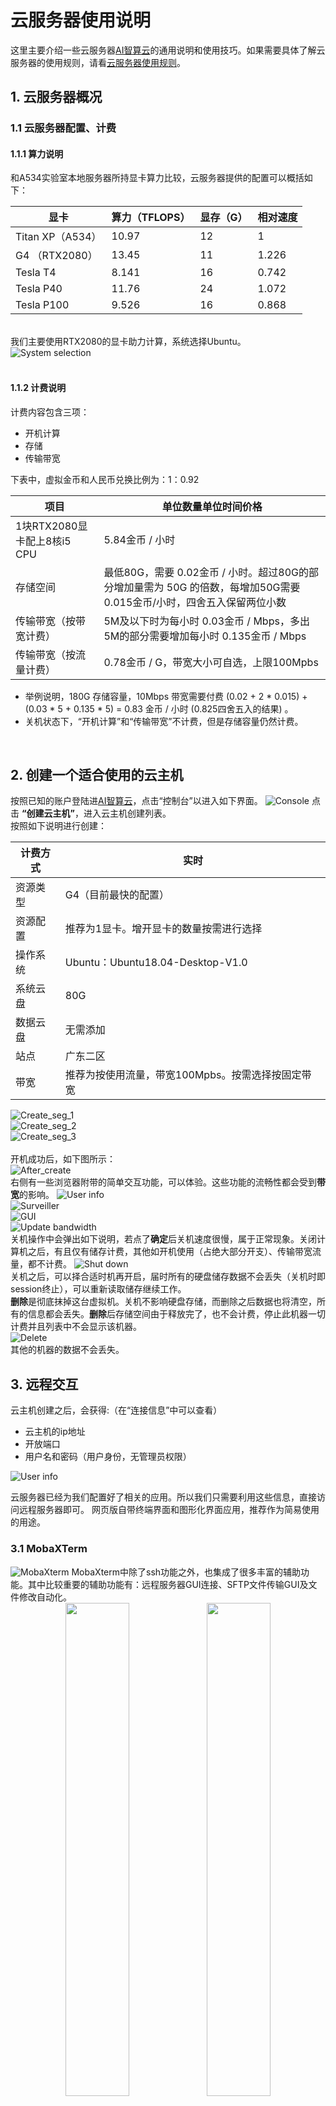 # 云服务器使用说明

这里主要介绍一些云服务器[AI智算云](https://ai.blsc.cn/)的通用说明和使用技巧。如果需要具体了解云服务器的使用规则，请看[云服务器使用规则](Rules.md)。

## 1. 云服务器概况

### 1.1 云服务器配置、计费

#### 1.1.1 算力说明

和A534实验室本地服务器所持显卡算力比较，云服务器提供的配置可以概括如下：

|    显卡    | 算力（TFLOPS）| 显存（G） | 相对速度 |
| ---------- | ---------- | ---------- | ---------- |
| Titan XP（A534） |  10.97 | 12 | 1 |
| G4 （RTX2080） |  13.45 | 11 | 1.226 |
| Tesla T4 |  8.141 | 16 | 0.742 |
| Tesla P40 |  11.76 | 24 | 1.072 |
| Tesla P100 |  9.526 | 16 | 0.868 |
<br>
我们主要使用RTX2080的显卡助力计算，系统选择Ubuntu。
<img src='src/img/system_choice.png' alt="System selection">
<br>
<br>

#### 1.1.2 计费说明

计费内容包含三项：
- 开机计算
- 存储
- 传输带宽

下表中，虚拟金币和人民币兑换比例为：1：0.92

|    项目    | 单位数量单位时间价格|
| ---------- | ---------- |
| 1块RTX2080显卡配上8核i5 CPU |  5.84金币 / 小时 |
| 存储空间 | 最低80G，需要 0.02金币 / 小时。超过80G的部分增加量需为 50G 的倍数，每增加50G需要 0.015金币/小时，四舍五入保留两位小数 |
| 传输带宽（按带宽计费） | 5M及以下时为每小时 0.03金币 / Mbps，多出5M的部分需要增加每小时 0.135金币 / Mbps |
| 传输带宽（按流量计费） | 0.78金币 / G，带宽大小可自选，上限100Mpbs |


* 举例说明，180G 存储容量，10Mbps 带宽需要付费 (0.02 + 2 * 0.015) + (0.03 * 5 + 0.135 * 5) = 0.83 金币 / 小时 (0.825四舍五入的结果)  。
* 关机状态下，“开机计算”和“传输带宽”不计费，但是存储容量仍然计费。

<br>

## 2. 创建一个适合使用的云主机
按照已知的账户登陆进[AI智算云](https://ai.blsc.cn/)，点击“控制台”以进入如下界面。
![Console](src/img/Console.png)
点击 **“创建云主机”**，进入云主机创建列表。<br>
按照如下说明进行创建：


| 计费方式 | 实时 |
| ------- | ------- |
| 资源类型 |  G4（目前最快的配置）|
| 资源配置 | 推荐为1显卡。增开显卡的数量按需进行选择 |
| 操作系统 | Ubuntu：Ubuntu18.04-Desktop-V1.0 |
 |系统云盘 | 80G |
| 数据云盘 | 无需添加 |
| 站点 | 广东二区 |
| 带宽 | 推荐为按使用流量，带宽100Mpbs。按需选择按固定带宽 |

![Create_seg_1](src/img/Create_seg_1.png)<br>
![Create_seg_2](src/img/Create_seg_2.png)<br>
![Create_seg_3](src/img/Create_seg_3.png)<br>
<br>
开机成功后，如下图所示：<br>
![After_create](src/img/After_create.png)<br>
右侧有一些浏览器附带的简单交互功能，可以体验。这些功能的流畅性都会受到**带宽**的影响。
![User info](src/img/User_info.png)<br>
![Surveiller](src/img/Surveiller.png)<br>
![GUI](src/img/GUI.png)<br>
![Update bandwidth](src/img/Update_bandwidth.png)<br>
关机操作中会弹出如下说明，若点了**确定**后关机速度很慢，属于正常现象。关闭计算机之后，有且仅有储存计费，其他如开机使用（占绝大部分开支）、传输带宽流量，都不计费。
![Shut down](src/img/Shut_down.png)<br>
关机之后，可以择合适时机再开启，届时所有的硬盘储存数据不会丢失（关机时即session终止），可以重新读取储存继续工作。<br>
**删除**是彻底抹掉这台虚拟机。关机不影响硬盘存储，而删除之后数据也将清空，所有的信息都会丢失。**删除**后存储空间由于释放完了，也不会计费，停止此机器一切计费并且列表中不会显示该机器。<br>
![Delete](src/img/Delete.png) <br>
其他的机器的数据不会丢失。<br>


## 3. 远程交互
云主机创建之后，会获得:（在“连接信息”中可以查看）<br>
* 云主机的ip地址
* 开放端口
* 用户名和密码（用户身份，无管理员权限）

![User info](src/img/User_info.png)<br>

云服务器已经为我们配置好了相关的应用。所以我们只需要利用这些信息，直接访问远程服务器即可。
网页版自带终端界面和图形化界面应用，推荐作为简易使用的用途。
<br>

### 3.1 MobaXTerm

<img src='src/img/MobaXterm.JPG' alt="MobaXterm">
MobaXterm中除了ssh功能之外，也集成了很多丰富的辅助功能。其中比较重要的辅助功能有：远程服务器GUI连接、SFTP文件传输GUI及文件修改自动化。<br>
<center class="half">
    <img src="src/img/Remote GUI.png" width="45%"/><img src="src/img/MobaXterm Editor.png" width="45%"/>
</center>
我们可以利用文件修改自动化功能直接更改远程服务器上的文件中的代码（原理是在SFTP协议下先把代码文件下载到本地，然后用自带的文本编辑器打开，修改完后再上传替换远程端源文件）。由于自带的文本编辑器仅能阅读和修改文件，缺少代码提示、高亮和调试功能等，所以这种方式只适合简单修改。可以先将代码在本地大体上跑通，然后放在服务器上做二次调试和运行。<br>
和A534机器的用法一样。

<br>
<br>


### <span id=goback> 3.2[**](#comment1) 远程调试 </span>
使用远程调试可以十分方便地“把服务器上的环境当成自己的环境一样用”。而调试功能也可以迅速对可能出现的问题进行定位。<br>
目前几乎所有主流的IDE或者文本编辑器都支持远程开发功能。其中，绝大多数需要收费（这其中一般对开源工作者和教育工作者、学生免费）。以Pycharm为例，免费的社区版并不支持远程调试。<br>
我们以开源软件 Visual Studio Code为例来说明远程调试如何工作。<br>
```
官方网站： https://code.visualstudio.com
```
首先，安装VScode软件。然后安装官方的python插件：
<br>
![Python Extension](src/img/Python_Extension.png)
然后，安装远程调试相关插件：<br>
![Remote Development](src/img/Remote_Development.png)
<br>
点击右下角的![Remote](src/img/Remote.png)，然后在弹出的对话框中选择 "Remote-SSH: Connect to Host..."<br>
![Connect Selection](src/img/Connect_Selection.jpg)
……选择新添加一个配置，会弹出要求输入用户名、IP地址和端口的对话框，以A534机器为例：<br>
![SSH](src/img/ssh.jpg)
<br>
会弹出要求输入密码的对话框，输入密码后就可以成功连接上了。
<br>
现在需要打开对应的文件夹开始调试<br>
![Explorer](src/img/Open_Folder.jpg)

<br>
<br>

## 4. PyTorch并行计算（torch.nn.DataParallel）
### 4.1 基本组成
设置GPU并行计算只需要几个步骤即可<br>
(1) 导入 torch.nn 库 <br>
(2) 设置参与计算的GPU，是按照列表形式组织的。 `gpus = [0,1]` 表示 GPU 0 和 GPU 1 参与计算。<br>
(3) 将模型加载到各个GPU上<br><br>
对应代码：<br>

```
import torch.nn as nn
``` 
```
gpus = [_ for _ in range(num_gpus)]
```
这里的num_gpus需要按照实际情况修改。
<br>
也可以用这个函数返回GPU数量代替num_gpus：
```
torch.cuda.device_count()
```

最后的parallel用法为：
```
model = nn.DataParallel(model.cuda(), device_ids=gpus, output_device=gpus[0]) 
```
其中，output_device不建议修改。
<br>

### 4.2 基本原理
`torch.nn.DataParallel` 可以将模型发送到多个GPU上进行并行计算，每个GPU都有一个模型的副本。训练时，每一批 *(batch)* 的数据会被均匀地分配到所有GPU上进行处理，计算的梯度会被汇总到原始的模型中进行更新。
<br>
几个注意事项：<br>
- 务必保证批的大小(batchsize)大于使用的GPU的数量。<br>
- 在这个训练过程中，因为梯度会被汇总，所以不涉及改变批的大小(batchsize)的问题。<br>
- 因为汇总梯度等原因，GPU(0)一般要被占用更多的显存。

### 4.3 GPU 选择
GPU编号有两类，PyTorch是根据显卡性能进行降序排序的，也就是说程序中调用的第一个GPU(cuda:0)一定是性能最强的。`nvidia-smi` 命令显示的显卡信息是按照总线的顺序进行排序的。

<img src='src/img/nvidia-smi.png'>

(1) 强制PyTorch使用总线顺序：
```
import os
os.environ["CUDA_DEVICE_ORDER"]="PCI_BUS_ID"
```
(2) 特殊情况下，使用一部分GPU进行计算（这个例子说的是，此处使用2号和3号GPU，分别传递给CUDA，作为CUDA中的顺序0号和1号）:
```
import os
os.environ["CUDA_DEVICE_ORDER"] = "PCI_BUS_ID"
os.environ["CUDA_VISIBLE_DEVICES"] = "2, 3"
gpus = [0,1]
model = nn.DataParallel(model.cuda(), device_ids=gpus, output_device=gpus[0]) 
```
这里指定了总线序号为2和3的两个GPU作为 `cuda:0` 和 `cuda:1` 。
<br>
<br>
<br>
***

正文部分结束，如果需要具体了解云服务器的使用规则，请移步至[云服务器使用规则](Rules.md)。

<br>
<br>
<span id=comment1>
**
</span>

此处内容仅作为便利性参考，建议忽略。 
[返回](#goback)

